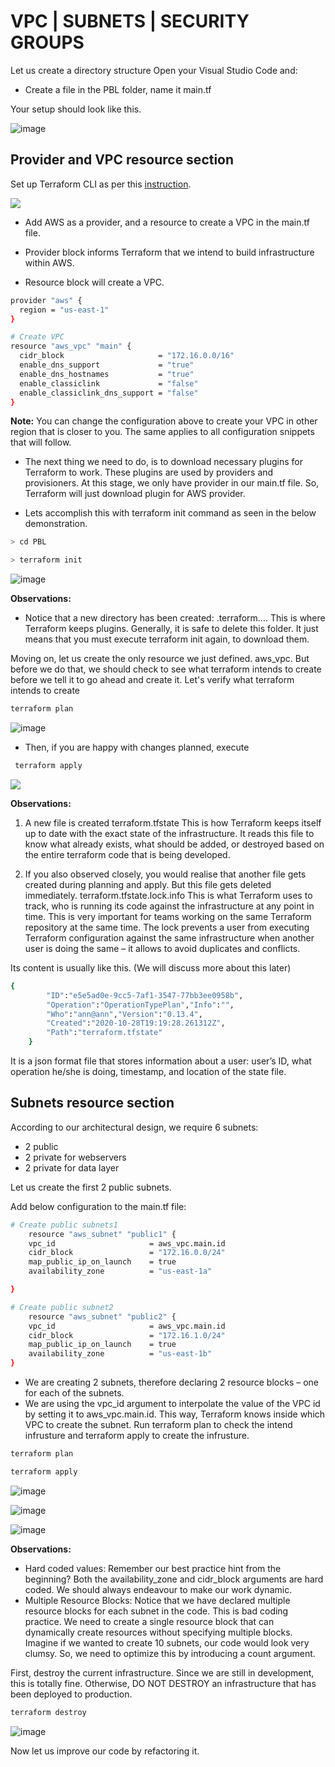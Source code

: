 # VPC | SUBNETS | SECURITY GROUPS

Let us create a directory structure
Open your Visual Studio Code and:

- Create a file in the PBL folder, name it main.tf

Your setup should look like this.

![image](image/main.jpg)

## Provider and VPC resource section

Set up Terraform CLI as per this [instruction](https://developer.hashicorp.com/terraform/tutorials/aws-get-started/install-cli).

![](image/terra.jpg)

- Add AWS as a provider, and a resource to create a VPC in the main.tf file.

- Provider block informs Terraform that we intend to build infrastructure within AWS.

- Resource block will create a VPC.

```bash
provider "aws" {
  region = "us-east-1"
}

# Create VPC
resource "aws_vpc" "main" {
  cidr_block                     = "172.16.0.0/16"
  enable_dns_support             = "true"
  enable_dns_hostnames           = "true"
  enable_classiclink             = "false"
  enable_classiclink_dns_support = "false"
}

```

**Note:** You can change the configuration above to create your VPC in other region that is closer to you. The same applies to all
configuration snippets that will follow.

- The next thing we need to do, is to download necessary plugins for Terraform to work. These plugins are used by providers and
  provisioners. At this stage, we only have provider in our main.tf file. So, Terraform will just download plugin for AWS provider.

- Lets accomplish this with terraform init command as seen in the below demonstration.

```bash
> cd PBL

> terraform init
```

![image](image/init.jpg)

**Observations:**

- Notice that a new directory has been created: .terraform\.... This is where Terraform keeps plugins. Generally, it is safe to
  delete this folder. It just means that you must execute terraform init again, to download them.

Moving on, let us create the only resource we just defined. aws_vpc. But before we do that, we should check to see what terraform
intends to create before we tell it to go ahead and create it.
Let's verify what terraform intends to create

```bash
terraform plan
```

![image](image/plan.jpg)

- Then, if you are happy with changes planned, execute

```bash
 terraform apply
```

![](image/apply.jpg)

**Observations:**

1. A new file is created terraform.tfstate This is how Terraform keeps itself up to date with the exact state of the infrastructure.
   It reads this file to know what already exists, what should be added, or destroyed based on the entire terraform code that is being
   developed.

2. If you also observed closely, you would realise that another file gets created during planning and apply. But this file gets
   deleted immediately. terraform.tfstate.lock.info This is what Terraform uses to track, who is running its code against the
   infrastructure at any point in time. This is very important for teams working on the same Terraform repository at the same time.
   The lock prevents a user from executing Terraform configuration against the same infrastructure when another user is doing the
   same – it allows to avoid duplicates and conflicts.

Its content is usually like this. (We will discuss more about this later)

```bash
{
        "ID":"e5e5ad0e-9cc5-7af1-3547-77bb3ee0958b",
        "Operation":"OperationTypePlan","Info":"",
        "Who":"ann@ann","Version":"0.13.4",
        "Created":"2020-10-28T19:19:28.261312Z",
        "Path":"terraform.tfstate"
    }
```

It is a json format file that stores information about a user: user’s ID, what operation he/she is doing, timestamp, and location
of the state file.

## Subnets resource section

According to our architectural design, we require 6 subnets:

- 2 public
- 2 private for webservers
- 2 private for data layer

Let us create the first 2 public subnets.

Add below configuration to the main.tf file:

```bash
# Create public subnets1
    resource "aws_subnet" "public1" {
    vpc_id                     = aws_vpc.main.id
    cidr_block                 = "172.16.0.0/24"
    map_public_ip_on_launch    = true
    availability_zone          = "us-east-1a"

}

# Create public subnet2
    resource "aws_subnet" "public2" {
    vpc_id                     = aws_vpc.main.id
    cidr_block                 = "172.16.1.0/24"
    map_public_ip_on_launch    = true
    availability_zone          = "us-east-1b"
}
```

- We are creating 2 subnets, therefore declaring 2 resource blocks – one for each of the subnets.
- We are using the vpc_id argument to interpolate the value of the VPC id by setting it to aws_vpc.main.id. This way, Terraform knows
  inside which VPC to create the subnet.
  Run terraform plan to check the intend infrusture and terraform apply to create the infrusture.

```bash
terraform plan
```

```bash
terraform apply
```

![image]()

![image]()

![image]()

**Observations:**

- Hard coded values: Remember our best practice hint from the beginning? Both the availability_zone and cidr_block arguments are hard
  coded. We should always endeavour to make our work dynamic.
- Multiple Resource Blocks: Notice that we have declared multiple resource blocks for each subnet in the code. This is bad
  coding practice. We need to create a single resource block that can dynamically create resources without specifying multiple blocks.
  Imagine if we wanted to create 10 subnets, our code would look very clumsy. So, we need to optimize this by introducing a count
  argument.

First, destroy the current infrastructure. Since we are still in development, this is totally fine. Otherwise, DO NOT DESTROY an infrastructure that has been deployed to production.

```bash
terraform destroy
```

![image]()

Now let us improve our code by refactoring it.

